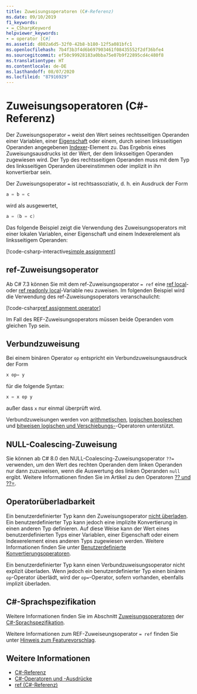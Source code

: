 ```yaml
---
title: Zuweisungsoperatoren (C#-Referenz)
ms.date: 09/10/2019
f1_keywords:
- =_CSharpKeyword
helpviewer_keywords:
- = operator [C#]
ms.assetid: d802a6d5-32f0-42b8-b180-12f5a081bfc1
ms.openlocfilehash: 7b4f3b3f4d6b697903461f08435552f2df36bfe4
ms.sourcegitcommit: ef50c99928183a0bba75e07b9f22895cd4c480f8
ms.translationtype: HT
ms.contentlocale: de-DE
ms.lasthandoff: 08/07/2020
ms.locfileid: "87916929"
---
```

# <a name="assignment-operators-c-reference"></a>Zuweisungsoperatoren (C#-Referenz)

Der Zuweisungsoperator `=` weist den Wert seines rechtsseitigen Operanden einer Variablen, einer [Eigenschaft](../../programming-guide/classes-and-structs/properties.md) oder einem, durch seinen linksseitigen Operanden angegebenen [Indexer](../../programming-guide/indexers/index.md)-Element zu. Das Ergebnis eines Zuweisungsausdrucks ist der Wert, der dem linksseitigen Operanden zugewiesen wird. Der Typ des rechtsseitigen Operanden muss mit dem Typ des linksseitigen Operanden übereinstimmen oder implizit in ihn konvertierbar sein.

Der Zuweisungsoperator `=` ist rechtsassoziativ, d. h. ein Ausdruck der Form

```csharp
a = b = c
```

wird als ausgewertet,

```csharp
a = (b = c)
```

Das folgende Beispiel zeigt die Verwendung des Zuweisungsoperators mit einer lokalen Variablen, einer Eigenschaft und einem Indexerelement als linksseitigem Operanden:

[!code-csharp-interactive[simple assignment](snippets/shared/AssignmentOperator.cs#Simple)]

## <a name="ref-assignment-operator"></a>ref-Zuweisungsoperator

Ab C# 7.3 können Sie mit dem ref-Zuweisungsoperator `= ref` eine [ref local](../keywords/ref.md#ref-locals)- oder [ref readonly local](../keywords/ref.md#ref-readonly-locals)-Variable neu zuweisen. Im folgenden Beispiel wird die Verwendung des ref-Zuweisungsoperators veranschaulicht:

[!code-csharp[ref assignment operator](snippets/shared/AssignmentOperator.cs#RefAssignment)]

Im Fall des REF-Zuweisungsoperators müssen beide Operanden vom gleichen Typ sein.

## <a name="compound-assignment"></a>Verbundzuweisung

Bei einem binären Operator `op` entspricht ein Verbundzuweisungsausdruck der Form

```csharp
x op= y
```

für die folgende Syntax:

```csharp
x = x op y
```

außer dass `x` nur einmal überprüft wird.

Verbundzuweisungen werden von [arithmetischen](arithmetic-operators.md#compound-assignment), [logischen booleschen](boolean-logical-operators.md#compound-assignment) und [bitweisen logischen und Verschiebungs-](bitwise-and-shift-operators.md#compound-assignment)-Operatoren unterstützt.

## <a name="null-coalescing-assignment"></a>NULL-Coalescing-Zuweisung

Sie können ab C# 8.0 den NULL-Coalescing-Zuweisungsoperator `??=` verwenden, um den Wert des rechten Operanden dem linken Operanden nur dann zuzuweisen, wenn die Auswertung des linken Operanden `null` ergibt. Weitere Informationen finden Sie im Artikel zu den Operatoren [?? und ??=](null-coalescing-operator.md).

## <a name="operator-overloadability"></a>Operatorüberladbarkeit

Ein benutzerdefinierter Typ kann den Zuweisungsoperator [nicht überladen](operator-overloading.md). Ein benutzerdefinierter Typ kann jedoch eine implizite Konvertierung in einen anderen Typ definieren. Auf diese Weise kann der Wert eines benutzerdefinierten Typs einer Variablen, einer Eigenschaft oder einem Indexerelement eines anderen Typs zugewiesen werden. Weitere Informationen finden Sie unter [Benutzerdefinierte Konvertierungsoperatoren](user-defined-conversion-operators.md).

Ein benutzerdefinierter Typ kann einen Verbundzuweisungsoperator nicht explizit überladen. Wenn jedoch ein benutzerdefinierter Typ einen binären `op`-Operator überlädt, wird der `op=`-Operator, sofern vorhanden, ebenfalls implizit überladen.

## <a name="c-language-specification"></a>C#-Sprachspezifikation

Weitere Informationen finden Sie im Abschnitt [Zuweisungsoperatoren](~/_csharplang/spec/expressions.md#assignment-operators) der [C#-Sprachspezifikation](~/_csharplang/spec/introduction.md).

Weitere Informationen zum REF-Zuweiseungsoperator `= ref` finden Sie unter [Hinweis zum Featurevorschlag](~/_csharplang/proposals/csharp-7.3/ref-local-reassignment.md).

## <a name="see-also"></a>Weitere Informationen

- [C#-Referenz](../index.md)
- [C#-Operatoren und -Ausdrücke](index.md)
- [ref (C#-Referenz)](../keywords/ref.md)
